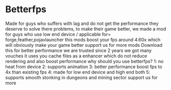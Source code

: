 # Betterfps
Made for guys who suffers with lag and do not get the performance they deserve to solve there problems, to make their game better, we made a mod for guys who use low end device / applicable for= forge,feather,pojavlauncher this mods boost your fps around 4.60x which will obviously make your game better support us for more mods
Download this for better performance we are trusted since 2 years we got many vouches 
it uses you cache files as a enhancer which do not reduce rendering and also boost performance 
why should you use betterfps? 
1: no heat from device
2: supports animation
3: better performance boost fps to 4x than existing fps
4: made for low end device and high end both 
5: supports smooth stonking in dungeons and mining sector
support us for more
